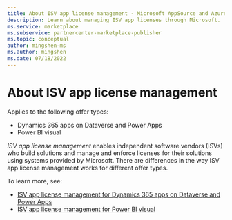 ```yaml
---
title: About ISV app license management - Microsoft AppSource and Azure Marketplace
description: Learn about managing ISV app licenses through Microsoft.
ms.service: marketplace 
ms.subservice: partnercenter-marketplace-publisher
ms.topic: conceptual
author: mingshen-ms 
ms.author: mingshen
ms.date: 07/18/2022
---
```


# About ISV app license management

Applies to the following offer types:

- Dynamics 365 apps on Dataverse and Power Apps
- Power BI visual

_ISV app license management_ enables independent software vendors (ISVs) who build solutions and manage and enforce licenses for their solutions using systems provided by Microsoft. There are differences in the way ISV app license management works for different offer types.

To learn more, see:

- [ISV app license management for Dynamics 365 apps on Dataverse and Power Apps](isv-app-license.md)
- [ISV app license management for Power BI visual](isv-app-license-power-bi-visual.md)

